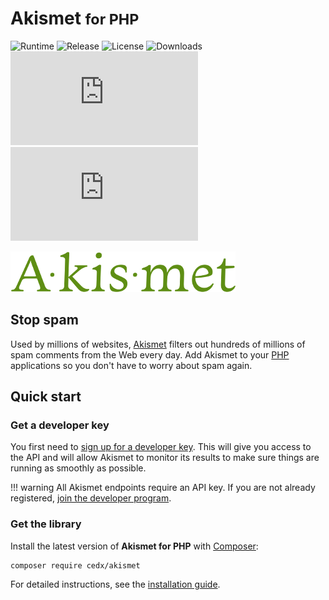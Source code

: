 # Akismet <small>for PHP</small>
![Runtime](https://badgen.net/packagist/php/cedx/akismet) ![Release](https://badgen.net/packagist/v/cedx/akismet) ![License](https://badgen.net/packagist/license/cedx/akismet) ![Downloads](https://badgen.net/packagist/dt/cedx/akismet) ![Coverage](https://badgen.net/coveralls/c/github/cedx/akismet.php) ![Build](https://badgen.net/github/checks/cedx/akismet.php)

![Akismet](img/akismet.png)

## Stop spam
Used by millions of websites, [Akismet](https://akismet.com) filters out hundreds of millions of spam comments from the Web every day.
Add Akismet to your [PHP](https://www.php.net) applications so you don't have to worry about spam again.

## Quick start

### Get a developer key
You first need to [sign up for a developer key](https://akismet.com/signup/?plan=developer).
This will give you access to the API and will allow Akismet to monitor its results to make sure things are running as smoothly as possible.

!!! warning
    All Akismet endpoints require an API key. If you are not already registered,
    [join the developer program](https://akismet.com/signup/?plan=developer).

### Get the library
Install the latest version of **Akismet for PHP** with [Composer](https://getcomposer.org):

```shell
composer require cedx/akismet
```

For detailed instructions, see the [installation guide](installation.md).
